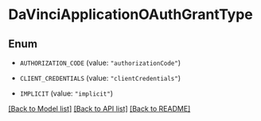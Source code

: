 # DaVinciApplicationOAuthGrantType

## Enum


* `AUTHORIZATION_CODE` (value: `"authorizationCode"`)

* `CLIENT_CREDENTIALS` (value: `"clientCredentials"`)

* `IMPLICIT` (value: `"implicit"`)


[[Back to Model list]](../README.md#documentation-for-models) [[Back to API list]](../README.md#documentation-for-api-endpoints) [[Back to README]](../README.md)


